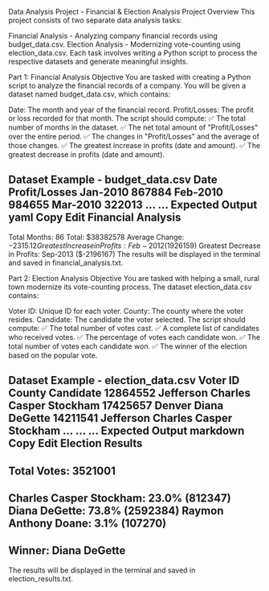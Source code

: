 Data Analysis Project - Financial & Election Analysis
Project Overview
This project consists of two separate data analysis tasks:

Financial Analysis - Analyzing company financial records using budget_data.csv.
Election Analysis - Modernizing vote-counting using election_data.csv.
Each task involves writing a Python script to process the respective datasets and generate meaningful insights.

Part 1: Financial Analysis
Objective
You are tasked with creating a Python script to analyze the financial records of a company. You will be given a dataset named budget_data.csv, which contains:

Date: The month and year of the financial record.
Profit/Losses: The profit or loss recorded for that month.
The script should compute:
✅ The total number of months in the dataset.
✅ The net total amount of "Profit/Losses" over the entire period.
✅ The changes in "Profit/Losses" and the average of those changes.
✅ The greatest increase in profits (date and amount).
✅ The greatest decrease in profits (date and amount).

Dataset Example - budget_data.csv
Date	Profit/Losses
Jan-2010	867884
Feb-2010	984655
Mar-2010	322013
...	...
Expected Output
yaml
Copy
Edit
Financial Analysis
----------------------------
Total Months: 86
Total: $38382578
Average Change: $-2315.12
Greatest Increase in Profits: Feb-2012 ($1926159)
Greatest Decrease in Profits: Sep-2013 ($-2196167)
The results will be displayed in the terminal and saved in financial_analysis.txt.

Part 2: Election Analysis
Objective
You are tasked with helping a small, rural town modernize its vote-counting process. The dataset election_data.csv contains:

Voter ID: Unique ID for each voter.
County: The county where the voter resides.
Candidate: The candidate the voter selected.
The script should compute:
✅ The total number of votes cast.
✅ A complete list of candidates who received votes.
✅ The percentage of votes each candidate won.
✅ The total number of votes each candidate won.
✅ The winner of the election based on the popular vote.

Dataset Example - election_data.csv
Voter ID	County	Candidate
12864552	Jefferson	Charles Casper Stockham
17425657	Denver	Diana DeGette
14211541	Jefferson	Charles Casper Stockham
...	...	...
Expected Output
markdown
Copy
Edit
Election Results
-------------------------
Total Votes: 3521001
-------------------------
Charles Casper Stockham: 23.0% (812347)
Diana DeGette: 73.8% (2592384)
Raymon Anthony Doane: 3.1% (107270)
-------------------------
Winner: Diana DeGette
-------------------------
The results will be displayed in the terminal and saved in election_results.txt.
